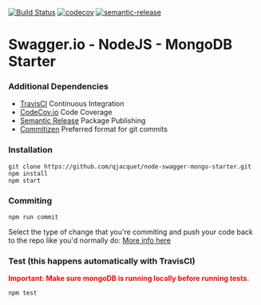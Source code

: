 [![Build Status](https://travis-ci.org/qjacquet/node-swagger-mongo-starter.svg?branch=master)](https://travis-ci.org/qjacquet/node-swagger-mongo-starter)
[![codecov](https://codecov.io/gh/qjacquet/node-swagger-mongo-starter/branch/master/graph/badge.svg)](https://codecov.io/gh/qjacquet/node-swagger-mongo-starter)
[![semantic-release](https://img.shields.io/badge/%20%20%F0%9F%93%A6%F0%9F%9A%80-semantic--release-e10079.svg?style=flat-square)](https://github.com/semantic-release/semantic-release)
# Swagger.io - NodeJS - MongoDB Starter 

### Additional Dependencies
* [TravisCI](http://travis-ci.org) Continuous Integration
* [CodeCov.io](http://codecov.io) Code Coverage
* [Semantic Release](https://github.com/semantic-release/semantic-release) Package Publishing
* [Commitizen](https://github.com/commitizen/cz-cli) Preferred format for git commits

### Installation
```
git clone https://github.com/qjacquet/node-swagger-mongo-starter.git
npm install
npm start
```

### Commiting
```
npm run commit
```
Select the type of change that you're commiting and push your code back to the repo like you'd normally do:
[More info here](https://www.npmjs.com/package/commitizen)

### Test (this happens automatically with TravisCI)
<span style="color:red">**Important: Make sure mongoDB is running locally before running tests.**</span>  

```
npm test

```